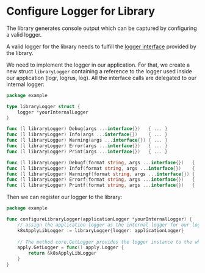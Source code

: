 # Configure Logger for Library

The library generates console output which can be captured by configuring a valid logger.

A valid logger for the library needs to fulfill the [logger interface](../../apply/logger.go) provided by the library.

We need to implement the logger in our application. For that, we create a new struct `libraryLogger` containing a
reference to the logger used inside our application (logr, logrus, log). All the interface calls are delegated to our
internal logger:

```go
package example

type libraryLogger struct {
	logger *yourInternalLogger
}

func (l libraryLogger) Debug(args ...interface{})   { ... }
func (l libraryLogger) Info(args ...interface{})    { ... }
func (l libraryLogger) Warning(args ...interface{}) { ... }
func (l libraryLogger) Error(args ...interface{})   { ... }
func (l libraryLogger) Print(args ...interface{})   { ... }

func (l libraryLogger) Debugf(format string, args ...interface{})   { ... }
func (l libraryLogger) Infof(format string, args ...interface{})    { ... }
func (l libraryLogger) Warningf(format string, args ...interface{}) { ... }
func (l libraryLogger) Errorf(format string, args ...interface{})   { ... }
func (l libraryLogger) Printf(format string, args ...interface{})   { ... }
```

Then we can register our logger to the library:

```go
package example

func configureLibraryLogger(applicationLogger *yourInternalLogger) {
	// assign the application logger as the internal logger for our logger wrapper.
	k8sApplyLibLogger := libraryLogger{logger: applicationLogger}
	
	// The method core.GetLogger provides the logger instance to the whole library
	apply.GetLogger = func() apply.Logger {
		return &k8sApplyLibLogger
	}
}
```